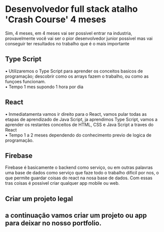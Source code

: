 <h1>Desenvolvedor full stack atalho 'Crash Course' 4 meses</h1> 

Sim, 4 meses, em 4 meses vai ser possivel entrar na industria, provavelmente você vai ser o pior desenvolvedor junior possivel mas vai conseguir ter resultados no trabalho que é o mais importante

  <h2>Type Script</h2>
 • Utilizaremos o Type Script para aprender os conceitos basicos de programação; descobrir como os arrays fazem o trabalho, ou como as funçoes funcionam.<br> 
 • Tempo 1 mes supondo 1 hora por dia
 
  <h2>React</h2>
 • Inmediatamenta vamos ir direito para o React, vamos pular todas as etapas de aprendizado de Java Script, ja aprendimos Type Script, vamos a aprender os restantes conceitos de HTML, CSS e Java Script a traves do React<br>
 • Tempo 1 a 2 meses dependendo do conhecimento previo de logica de programação.
 
  <h2>Firebase</h2>
  Firebase é basicamente o backend como serviço, ou em outras palavras uma base de dados como serviço que faze todo o trabalho dificil por nos, o que permite guardar coisas do react
  na nosa base de dados. Com essas tras coisas é possivel criar qualquer app mobile ou web.<br>
  
  <h2>Criar um projeto legal<h2>
  a continuação vamos criar um projeto ou app para deixar no nosso portfolio.

